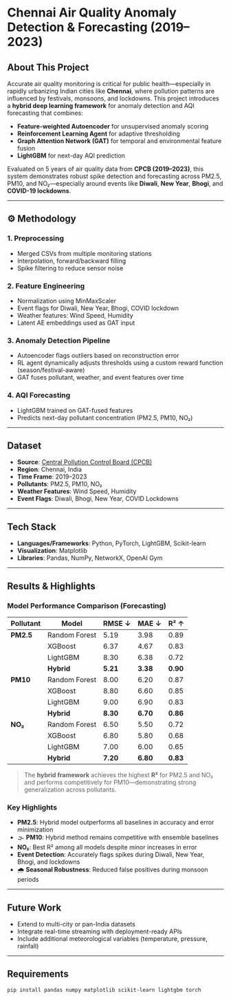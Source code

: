 # Chennai Air Quality Anomaly Detection & Forecasting (2019–2023)

## About This Project

Accurate air quality monitoring is critical for public health—especially in rapidly urbanizing Indian cities like **Chennai**, where pollution patterns are influenced by festivals, monsoons, and lockdowns. This project introduces a **hybrid deep learning framework** for anomaly detection and AQI forecasting that combines:

-  **Feature-weighted Autoencoder** for unsupervised anomaly scoring  
-  **Reinforcement Learning Agent** for adaptive thresholding  
-  **Graph Attention Network (GAT)** for temporal and environmental feature fusion  
-  **LightGBM** for next-day AQI prediction  

Evaluated on 5 years of air quality data from **CPCB (2019–2023)**, this system demonstrates robust spike detection and forecasting across PM2.5, PM10, and NO₂—especially around events like **Diwali**, **New Year**, **Bhogi**, and **COVID-19 lockdowns**.

---

## ⚙ Methodology

### 1. Preprocessing
- Merged CSVs from multiple monitoring stations
- Interpolation, forward/backward filling
- Spike filtering to reduce sensor noise

### 2. Feature Engineering
- Normalization using MinMaxScaler
- Event flags for Diwali, New Year, Bhogi, COVID lockdown
- Weather features: Wind Speed, Humidity
- Latent AE embeddings used as GAT input

### 3. Anomaly Detection Pipeline
- Autoencoder flags outliers based on reconstruction error
- RL agent dynamically adjusts thresholds using a custom reward function (season/festival-aware)
- GAT fuses pollutant, weather, and event features over time

### 4. AQI Forecasting
- LightGBM trained on GAT-fused features
- Predicts next-day pollutant concentration (PM2.5, PM10, NO₂)

---

## Dataset

- **Source**: [Central Pollution Control Board (CPCB)](https://cpcb.nic.in/)
- **Region**: Chennai, India
- **Time Frame**: 2019–2023
- **Pollutants**: PM2.5, PM10, NO₂
- **Weather Features**: Wind Speed, Humidity
- **Event Flags**: Diwali, Bhogi, New Year, COVID Lockdowns

---

## Tech Stack

- **Languages/Frameworks**: Python, PyTorch, LightGBM, Scikit-learn
- **Visualization**: Matplotlib
- **Libraries**: Pandas, NumPy, NetworkX, OpenAI Gym

---

##  Results & Highlights

### Model Performance Comparison (Forecasting)

| **Pollutant** | **Model**        | **RMSE ↓** | **MAE ↓** | **R² ↑** |
|---------------|------------------|------------|-----------|----------|
| **PM2.5**     | Random Forest     | 5.19       | 3.98      | 0.89     |
|               | XGBoost           | 6.37       | 4.67      | 0.83     |
|               | LightGBM          | 8.30       | 6.38      | 0.72     |
|               | **Hybrid**        | **5.21**   | **3.38**  | **0.90** |
| **PM10**      | Random Forest     | 8.00       | 6.20      | 0.87     |
|               | XGBoost           | 8.80       | 6.60      | 0.85     |
|               | LightGBM          | 9.00       | 6.90      | 0.83     |
|               | **Hybrid**        | **8.30**   | **6.70**  | **0.86** |
| **NO₂**       | Random Forest     | 6.50       | 5.50      | 0.72     |
|               | XGBoost           | 6.80       | 5.80      | 0.68     |
|               | LightGBM          | 7.00       | 6.00      | 0.65     |
|               | **Hybrid**        | **7.20**   | **6.80**  | **0.83** |

>  The **hybrid framework** achieves the highest **R²** for PM2.5 and NO₂ and performs competitively for PM10—demonstrating strong generalization across pollutants.

###  Key Highlights

-  **PM2.5**: Hybrid model outperforms all baselines in accuracy and error minimization
- 🌫 **PM10**: Hybrid method remains competitive with ensemble baselines
-  **NO₂**: Best R² among all models despite minor increases in error
-  **Event Detection**: Accurately flags spikes during Diwali, New Year, Bhogi, and lockdowns
- 🌧 **Seasonal Robustness**: Reduced false positives during monsoon periods

---

##  Future Work

- Extend to multi-city or pan-India datasets
- Integrate real-time streaming with deployment-ready APIs
- Include additional meteorological variables (temperature, pressure, rainfall)

---

##  Requirements

```bash
pip install pandas numpy matplotlib scikit-learn lightgbm torch
